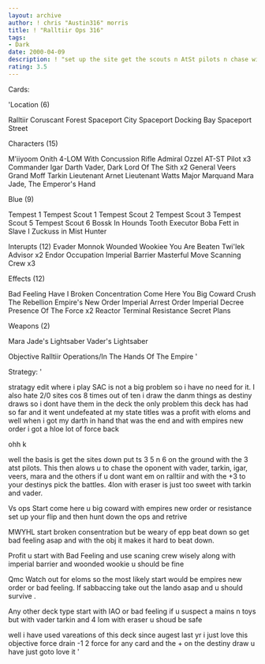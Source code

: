 ```yaml
---
layout: archive
author: ! chris "Austin316" morris
title: ! "Ralltiir Ops 316"
tags:
- Dark
date: 2000-04-09
description: ! "set up the site get the scouts n AtSt pilots n chase with vader tarkin n hunter ships"
rating: 3.5
---
```

Cards: 

'Location (6)

Ralltiir
Coruscant
Forest
Spaceport City
Spaceport Docking Bay
Spaceport Street

Characters (15)


M'iiyoom Onith
4-LOM With Concussion Rifle
Admiral Ozzel
AT-ST Pilot x3
Commander Igar
Darth Vader, Dark Lord Of The Sith x2
General Veers
Grand Moff Tarkin
Lieutenant Arnet
Lieutenant Watts
Major Marquand
Mara Jade, The Emperor's Hand

Blue (9)

Tempest 1
Tempest Scout 1
Tempest Scout 2
Tempest Scout 3
Tempest Scout 5
Tempest Scout 6
Bossk In Hounds Tooth
Executor
Boba Fett in Slave I
Zuckuss in Mist Hunter

Interupts (12)
Evader
Monnok
Wounded Wookiee
You Are Beaten
Twi'lek Advisor x2
Endor Occupation
Imperial Barrier
Masterful Move
Scanning Crew x3

Effects (12)

Bad Feeling Have I
Broken Concentration
Come Here You Big Coward
Crush The Rebellion
Empire's New Order
Imperial Arrest Order
Imperial Decree
Presence Of The Force x2
Reactor Terminal
Resistance
Secret Plans

Weapons (2)

Mara Jade's Lightsaber
Vader's Lightsaber

Objective
Ralltiir Operations/In The Hands Of The Empire
'

Strategy: '

stratagy edit
where i play SAC is not a big problem so i have no need for it. I also hate 2/0 sites cos 8 times out of ten i draw the danm things as destiny draws so i dont have them in the deck
the only problem this deck has had so far and it went undefeated at my state titles was a profit with eloms and well when i got my darth in hand that was the end and with empires new order i got a hloe lot of force back





ohh k

well the basis is get the sites down put ts 3 5 n 6 on the ground with the 3 atst pilots. This then alows u to chase the oponent with vader, tarkin, igar, veers, mara and the others if u dont want em on ralltiir and with the +3 to your destinys pick the battles.
4lon with eraser is just too sweet with tarkin and vader.

Vs ops Start come here u big coward with empires new order or resistance set up your flip and then hunt down the ops and retrive

MWYHL  start broken consentration but be weary of epp beat down so get bad feeling asap and with the obj it makes it hard to beat down.

Profit u start with Bad Feeling and use scaning crew wisely along with imperial barrier and woonded wookie u should be fine

Qmc Watch out for eloms so the most likely start would be empires new order or bad feeling. If sabbaccing take out the lando asap and u should survive .

Any other deck type start with IAO or bad feeling if u suspect a mains n toys but with vader tarkin and 4 lom with eraser u shoud be safe

well i have used vareations of this deck since augest last yr i just love this objective force drain -1 2 force for any card and the + on the destiny draw u have just goto love it
'